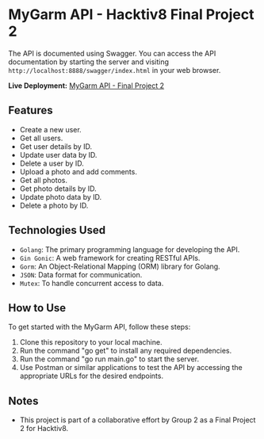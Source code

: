 # MyGarm API - Hacktiv8 Final Project 2

The API is documented using Swagger. You can access the API documentation by starting the server and visiting `http://localhost:8888/swagger/index.html` in your web browser.

**Live Deployment:** [MyGarm API - Final Project 2](https://finalproject2-kel2-go-production.up.railway.app/)

## Features

- Create a new user.
- Get all users.
- Get user details by ID.
- Update user data by ID.
- Delete a user by ID.
- Upload a photo and add comments.
- Get all photos.
- Get photo details by ID.
- Update photo data by ID.
- Delete a photo by ID.

## Technologies Used

- `Golang`: The primary programming language for developing the API.
- `Gin Gonic`: A web framework for creating RESTful APIs.
- `Gorm`: An Object-Relational Mapping (ORM) library for Golang.
- `JSON`: Data format for communication.
- `Mutex`: To handle concurrent access to data.

## How to Use

To get started with the MyGarm API, follow these steps:

1. Clone this repository to your local machine.
2. Run the command "go get" to install any required dependencies.
3. Run the command "go run main.go" to start the server.
4. Use Postman or similar applications to test the API by accessing the appropriate URLs for the desired endpoints.

## Notes

- This project is part of a collaborative effort by Group 2 as a Final Project 2 for Hacktiv8.
